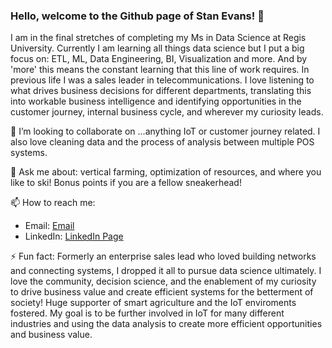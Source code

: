 ### Hello, welcome to the Github page of Stan Evans!  👋

  I am in the final stretches of completing my Ms in Data Science at Regis University. Currently I am learning all things data science but I put a big focus on: ETL, ML, Data Engineering, BI, Visualization and more. And by 'more' this means the constant learning that this line of work requires. In previous life I was a sales leader in telecommunications. I love listening to what drives business decisions for different departments, translating this into workable business intelligence and identifying opportunities in the customer journey, internal business cycle, and wherever my curiosity leads. 
  
  

👯 I’m looking to collaborate on ...anything IoT or customer journey related. I also love cleaning data and the process of analysis between multiple POS systems.

💬 Ask me about: vertical farming, optimization of resources, and where you like to ski! Bonus points if you are a fellow sneakerhead!

📫 How to reach me: 
- Email:    [Email](stanleyrevans@gmail.com)
- LinkedIn: [LinkedIn Page](https://www.linkedin.com/in/stanley-evans-25820014/)

⚡ Fun fact: Formerly an enterprise sales lead who loved building networks and connecting systems, I dropped it all to pursue data science ultimately. I love the community, decision science, and the enablement of my curiosity to drive business value and create efficient systems for the betterment of society! Huge supporter of smart agriculture and the IoT enviroments fostered. My goal is to be further involved in IoT for many different industries and using the data analysis to create more efficient opportunities and business value.

